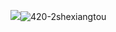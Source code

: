 ![](420-2shexiangtou.png)![420-2shexiangtou](https://user-images.githubusercontent.com/82363284/115331042-c3c58e00-a1c7-11eb-8f04-50922b4b13ec.png)
